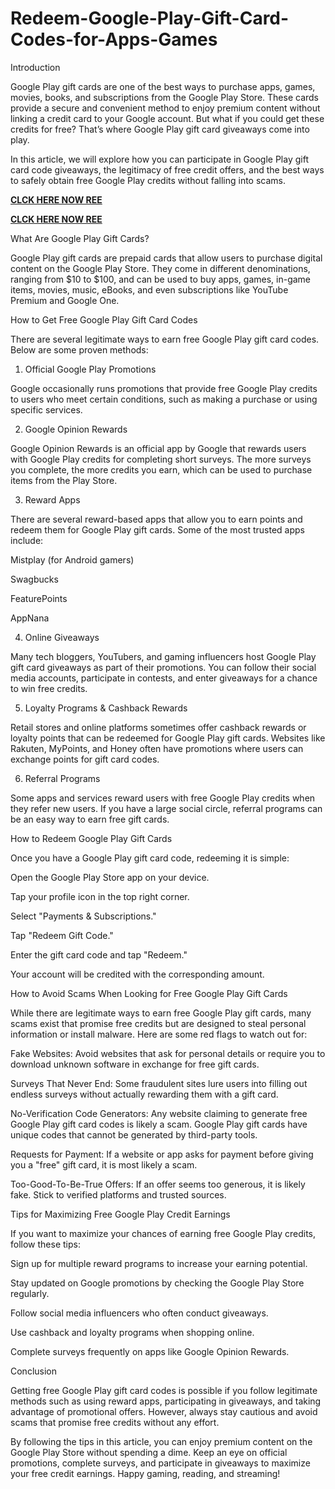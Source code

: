 # Redeem-Google-Play-Gift-Card-Codes-for-Apps-Games
Introduction

Google Play gift cards are one of the best ways to purchase apps, games, movies, books, and subscriptions from the Google Play Store. These cards provide a secure and convenient method to enjoy premium content without linking a credit card to your Google account. But what if you could get these credits for free? That’s where Google Play gift card giveaways come into play.

In this article, we will explore how you can participate in Google Play gift card code giveaways, the legitimacy of free credit offers, and the best ways to safely obtain free Google Play credits without falling into scams.

**[CLCK HERE NOW REE](https://tinyurl.com/google-paly-2025)**

**[CLCK HERE NOW REE](https://tinyurl.com/google-paly-2025)**

What Are Google Play Gift Cards?

Google Play gift cards are prepaid cards that allow users to purchase digital content on the Google Play Store. They come in different denominations, ranging from $10 to $100, and can be used to buy apps, games, in-game items, movies, music, eBooks, and even subscriptions like YouTube Premium and Google One.

How to Get Free Google Play Gift Card Codes

There are several legitimate ways to earn free Google Play gift card codes. Below are some proven methods:

1. Official Google Play Promotions

Google occasionally runs promotions that provide free Google Play credits to users who meet certain conditions, such as making a purchase or using specific services.

2. Google Opinion Rewards

Google Opinion Rewards is an official app by Google that rewards users with Google Play credits for completing short surveys. The more surveys you complete, the more credits you earn, which can be used to purchase items from the Play Store.

3. Reward Apps

There are several reward-based apps that allow you to earn points and redeem them for Google Play gift cards. Some of the most trusted apps include:

Mistplay (for Android gamers)

Swagbucks

FeaturePoints

AppNana

4. Online Giveaways

Many tech bloggers, YouTubers, and gaming influencers host Google Play gift card giveaways as part of their promotions. You can follow their social media accounts, participate in contests, and enter giveaways for a chance to win free credits.

5. Loyalty Programs & Cashback Rewards

Retail stores and online platforms sometimes offer cashback rewards or loyalty points that can be redeemed for Google Play gift cards. Websites like Rakuten, MyPoints, and Honey often have promotions where users can exchange points for gift card codes.

6. Referral Programs

Some apps and services reward users with free Google Play credits when they refer new users. If you have a large social circle, referral programs can be an easy way to earn free gift cards.

How to Redeem Google Play Gift Cards

Once you have a Google Play gift card code, redeeming it is simple:

Open the Google Play Store app on your device.

Tap your profile icon in the top right corner.

Select "Payments & Subscriptions."

Tap "Redeem Gift Code."

Enter the gift card code and tap "Redeem."

Your account will be credited with the corresponding amount.

How to Avoid Scams When Looking for Free Google Play Gift Cards

While there are legitimate ways to earn free Google Play gift cards, many scams exist that promise free credits but are designed to steal personal information or install malware. Here are some red flags to watch out for:

Fake Websites: Avoid websites that ask for personal details or require you to download unknown software in exchange for free gift cards.

Surveys That Never End: Some fraudulent sites lure users into filling out endless surveys without actually rewarding them with a gift card.

No-Verification Code Generators: Any website claiming to generate free Google Play gift card codes is likely a scam. Google Play gift cards have unique codes that cannot be generated by third-party tools.

Requests for Payment: If a website or app asks for payment before giving you a "free" gift card, it is most likely a scam.

Too-Good-To-Be-True Offers: If an offer seems too generous, it is likely fake. Stick to verified platforms and trusted sources.

Tips for Maximizing Free Google Play Credit Earnings

If you want to maximize your chances of earning free Google Play credits, follow these tips:

Sign up for multiple reward programs to increase your earning potential.

Stay updated on Google promotions by checking the Google Play Store regularly.

Follow social media influencers who often conduct giveaways.

Use cashback and loyalty programs when shopping online.

Complete surveys frequently on apps like Google Opinion Rewards.

Conclusion

Getting free Google Play gift card codes is possible if you follow legitimate methods such as using reward apps, participating in giveaways, and taking advantage of promotional offers. However, always stay cautious and avoid scams that promise free credits without any effort.

By following the tips in this article, you can enjoy premium content on the Google Play Store without spending a dime. Keep an eye on official promotions, complete surveys, and participate in giveaways to maximize your free credit earnings. Happy gaming, reading, and streaming!
